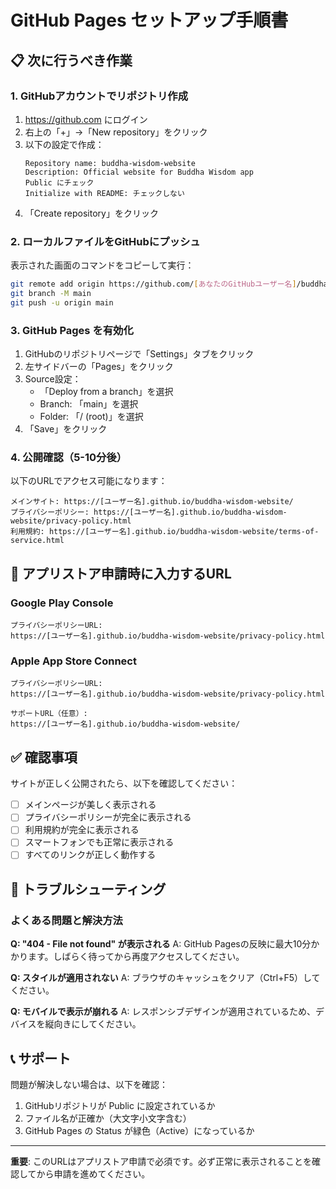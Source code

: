 # GitHub Pages セットアップ手順書

## 📋 次に行うべき作業

### 1. GitHubアカウントでリポジトリ作成

1. https://github.com にログイン
2. 右上の「+」→「New repository」をクリック
3. 以下の設定で作成：
   ```
   Repository name: buddha-wisdom-website
   Description: Official website for Buddha Wisdom app
   Public にチェック
   Initialize with README: チェックしない
   ```
4. 「Create repository」をクリック

### 2. ローカルファイルをGitHubにプッシュ

表示された画面のコマンドをコピーして実行：

```bash
git remote add origin https://github.com/[あなたのGitHubユーザー名]/buddha-wisdom-website.git
git branch -M main
git push -u origin main
```

### 3. GitHub Pages を有効化

1. GitHubのリポジトリページで「Settings」タブをクリック
2. 左サイドバーの「Pages」をクリック
3. Source設定：
   - 「Deploy from a branch」を選択
   - Branch: 「main」を選択
   - Folder: 「/ (root)」を選択
4. 「Save」をクリック

### 4. 公開確認（5-10分後）

以下のURLでアクセス可能になります：
```
メインサイト: https://[ユーザー名].github.io/buddha-wisdom-website/
プライバシーポリシー: https://[ユーザー名].github.io/buddha-wisdom-website/privacy-policy.html
利用規約: https://[ユーザー名].github.io/buddha-wisdom-website/terms-of-service.html
```

## 📱 アプリストア申請時に入力するURL

### Google Play Console
```
プライバシーポリシーURL:
https://[ユーザー名].github.io/buddha-wisdom-website/privacy-policy.html
```

### Apple App Store Connect
```
プライバシーポリシーURL:
https://[ユーザー名].github.io/buddha-wisdom-website/privacy-policy.html

サポートURL（任意）:
https://[ユーザー名].github.io/buddha-wisdom-website/
```

## ✅ 確認事項

サイトが正しく公開されたら、以下を確認してください：

- [ ] メインページが美しく表示される
- [ ] プライバシーポリシーが完全に表示される  
- [ ] 利用規約が完全に表示される
- [ ] スマートフォンでも正常に表示される
- [ ] すべてのリンクが正しく動作する

## 🔧 トラブルシューティング

### よくある問題と解決方法

**Q: "404 - File not found" が表示される**
A: GitHub Pagesの反映に最大10分かかります。しばらく待ってから再度アクセスしてください。

**Q: スタイルが適用されない**
A: ブラウザのキャッシュをクリア（Ctrl+F5）してください。

**Q: モバイルで表示が崩れる**
A: レスポンシブデザインが適用されているため、デバイスを縦向きにしてください。

## 📞 サポート

問題が解決しない場合は、以下を確認：
1. GitHubリポジトリが Public に設定されているか
2. ファイル名が正確か（大文字小文字含む）
3. GitHub Pages の Status が緑色（Active）になっているか

---

**重要**: このURLはアプリストア申請で必須です。必ず正常に表示されることを確認してから申請を進めてください。